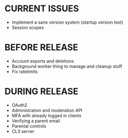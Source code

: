 # CURRENT ISSUES
- Implement a sane version system (startup version text)
- Session scopes

# BEFORE RELEASE
- Account exports and deletions
- Background worker thing to manage and cleanup stuff
- Fix ratelimits

# DURING RELEASE
- OAuth2
- Administration and moderation API
- MFA with already logged in clients
- Verifying a parent email
- Parental controls
- CL3 server
